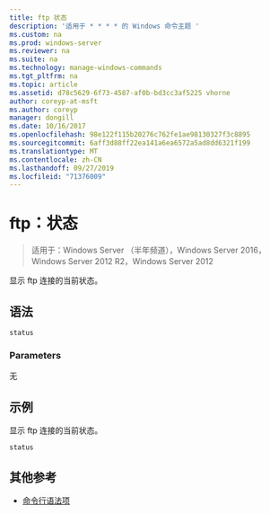 ```yaml
---
title: ftp 状态
description: '适用于 * * * * 的 Windows 命令主题 '
ms.custom: na
ms.prod: windows-server
ms.reviewer: na
ms.suite: na
ms.technology: manage-windows-commands
ms.tgt_pltfrm: na
ms.topic: article
ms.assetid: d78c5629-6f73-4587-af0b-bd3cc3af5225 vhorne
author: coreyp-at-msft
ms.author: coreyp
manager: dongill
ms.date: 10/16/2017
ms.openlocfilehash: 98e122f115b20276c762fe1ae98130327f3c8895
ms.sourcegitcommit: 6aff3d88ff22ea141a6ea6572a5ad8dd6321f199
ms.translationtype: MT
ms.contentlocale: zh-CN
ms.lasthandoff: 09/27/2019
ms.locfileid: "71376009"
---
```

# <a name="ftp-status"></a>ftp：状态

>适用于：Windows Server （半年频道），Windows Server 2016，Windows Server 2012 R2，Windows Server 2012

显示 ftp 连接的当前状态。   
## <a name="syntax"></a>语法  
```  
status  
```  
### <a name="parameters"></a>Parameters  
无  
## <a name="BKMK_Examples"></a>示例  
显示 ftp 连接的当前状态。  
```  
status  
```  
## <a name="additional-references"></a>其他参考  
-   [命令行语法项](command-line-syntax-key.md)  
